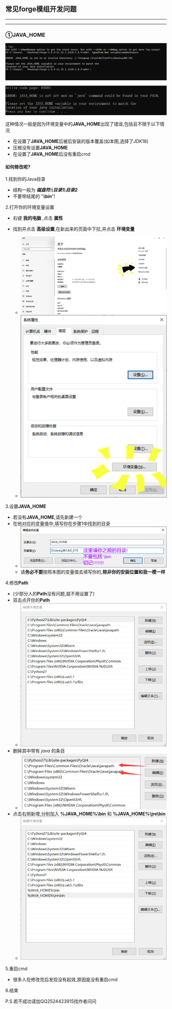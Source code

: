 ## 常见forge模组开发问题

---

---

### ①JAVA_HOME

![ERROR: JAVA_HOME is set to an invalid directory: XXX:\XXXX\XXXX](./1.jpg)

![](./5.png)

这种情况一般是因为环境变量中的**JAVA_HOME**出现了错误,包括且不限于以下情况

* 在设置了**JAVA_HOME**后被后安装的版本覆盖(如本图,选择了JDK18)
* 压根没有设置**JAVA_HOME**
* 在设置了**JAVA_HOME**后没有重启cmd

#### 如何修改呢?

1.找到你的Java目录

 - 结构一般为 ***磁盘符:\目录1\目录2***
 - 不要带结尾的 "***\bin***"!

2.打开你的环境变量设置

 - 右键 **我的电脑** ,点击 **属性**
 - 找到并点击 **高级设置**,在新出来的页面中下拉,并点击 **环境变量**

	- ![选择高级系统设置~](./2.png)
	- ![点击环境变量~](./3.png)

3.设置**JAVA_HOME**

 - 若没有**JAVA_HOME**,请先新建一个
 - 在他对应的变量值中,填写你在步骤1中找到的目录
	- ![环境变量](./4.png)
	- 请**务必不要**按照本图的变量值去填写你的,**除非你的安装位置和我一模一样**

4.修改**Path**

- (少部分人的**Path**没有问题,就不用设置了)
- 双击点开你的**Path**
  - ![](./6.png)
- 删掉其中带有 *java* 的条目
  - ![](./7.png)
- 点击右侧新增,分别加入 **%JAVA_HOME%\bin** 和 **%JAVA_HOME%\jre\bin**
  - ![](./8.png)


5.重启cmd

 - 很多人在修改完后发现没有起效,原因是没有重启cmd

6.结束

P.S.若不成功请加QQ2524423915找作者问问

